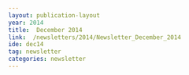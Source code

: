 ```yaml
---
layout: publication-layout
year: 2014
title:  December 2014
link:  /newsletters/2014/Newsletter_December_2014
ide: dec14
tag: newsletter
categories: newsletter
---
```

